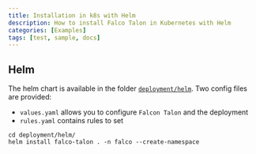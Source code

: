 ```yaml
---
title: Installation in k8s with Helm
description: How to install Falco Talon in Kubernetes with Helm
categories: [Examples]
tags: [test, sample, docs]
---
```


## Helm

The helm chart is available in the folder [`deployment/helm`](https://github.com/Issif/falco-talon/tree/main/deployment/helm).
Two config files are provided:
* `values.yaml` allows you to configure `Falcon Talon` and the deployment
* `rules.yaml` contains rules to set

```shell
cd deployment/helm/
helm install falco-talon . -n falco --create-namespace
```